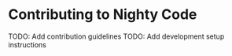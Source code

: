 # Contributing to Nighty Code

TODO: Add contribution guidelines
TODO: Add development setup instructions
